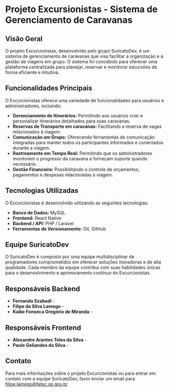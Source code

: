 # Projeto Excursionistas - Sistema de Gerenciamento de Caravanas

## Visão Geral

O projeto Excurcionistas, desenvolvido pelo grupo SuricatoDev, é um sistema de gerenciamento de caravanas que visa facilitar a organização e a gestão de viagens em grupo. O sistema foi concebido para oferecer uma plataforma centralizada para planejar, reservar e monitorar excursões de forma eficiente e intuitiva.

## Funcionalidades Principais

O Excurcionistas oferece uma variedade de funcionalidades para usuários e administradores, incluindo:

- **Gerenciamento de Itinerários:** Permitindo aos usuários criar e personalizar itinerários detalhados para suas caravanas.
- **Reservas de Transporte em caravanas:** Facilitando a reserva de vagas relacionados à viagem.
- **Comunicação em Grupo:** Oferecendo ferramentas de comunicação integradas para manter todos os participantes informados e conectados durante a viagem.
- **Rastreamento em Tempo Real:** Permitindo que os administradores monitorem o progresso da caravana e forneçam suporte quando necessário.
- **Gestão Financeira:** Possibilitando o controle de orçamentos, pagamentos e despesas relacionadas à viagem.

## Tecnologias Utilizadas

O Excurcionistas é desenvolvido utilizando as seguintes tecnologias:

- **Banco de Dados:** MySQL
- **Frontend:** React Native
- **Backend / API:** PHP / Laravel
- **Ferramentas de Versionamento:** Git, GitHub

## Equipe SuricatoDev

O SuricatoDev é composto por uma equipe multidisciplinar de programadores comprometidos em oferecer soluções inovadoras e de alta qualidade. Cada membro da equipe contribui com suas habilidades únicas para o desenvolvimento e aprimoramento contínuo do Excurcionistas.

## Responsáveis Backend

- **Fernanda Szabadi** -
- **Filipe da Silva Lamego** -
- **Kaike Fonseca Gregório de Miranda** -

## Responsáveis Frontend

- **Alexandre Arantes Teles da Silva** -
- **Paulo Geliandes da Silva** -

## Contato

Para mais informações sobre o projeto Excurcionistas ou para entrar em contato com a equipe SuricatoDev, favor enviar um email para filipe.lamego@fatec.sp.gov.br
